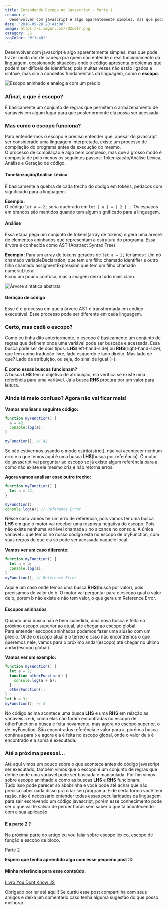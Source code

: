 ```yaml
---
title: Entendendo Escopo no Javascript - Parte 1
resume: >-
  Desenvolver com javascript é algo aparentemente simples, mas que pode trazer muita dor de cabeça pra quem não entende o real funcionamento da linguagem.
date: "2018-05-28 20:41:00"
image: https://i.imgur.com/rOZuQfr.png
category: JS
tagColor: "#f1c40f"
---
```


Desenvolver com javascript é algo aparentemente simples, mas que pode trazer muita dor de cabeça pra quem não entende o real funcionamento da linguagem, ocasionando situações onde o código apresenta problemas que podem ser difíceis de identificar, pois muitas vezes não estão ligados a sintaxe, mas sim a conceitos fundamentais da linguagem, como o **escopo**.

![Escopo aninhado e analogia com um prédio](https://i.imgur.com/rOZuQfr.png)

### Afinal, o que é escopo?

É basicamente um conjunto de regras que permitem o armazenamento de variáveis em algum lugar para que posteriormente ela possa ser acessada.

### Mas como o escopo funciona?

Para entendermos o escopo é preciso entender que, apesar do javascript ser considerado uma linguagem interpretada, existe um processo de compilação do programa antes da execução do mesmo.  
O processo de compilação é algo bem complexo, mas que a grosso modo é composta de pelo menos os seguintes passos: Tokenização/Análise Léxica, Análise e Geração de código.

#### Tonekinzação/Análise Léxica

É basicamente a quebra de cada trecho do código em tokens, pedaços com significado para a linguagem.

**Exemplo:**  
O código `let a = 2;` seria quebrado em `let | a | = | 2 | ;`. Os espaços em brancos são mantidos quando tem algum significado para a linguagem.

#### Análise

Essa etapa pega um conjunto de tokens(array de tokens) e gera uma árvore de elementos aninhados que representam a estrutura do programa. Essa árvore é conhecida como AST (Abstract Syntax Tree).

**Exemplo:** Para um array de tokens gerados de `let a = 2;` teríamos : Um nó chamado variableDeclaration, que tem um filho chamado identifier e outro filho chamado assigmentExpression que tem um filho chamado numericLiteral.  
Ficou um pouco confuso, mas a imagem deixa tudo mais claro.

![Árvore sintática abstrata](https://i.imgur.com/bAymtdV.png)

#### Geração de código

Esse é o processo em que a árvore AST é transformada em código executável. Esse processo pode ser diferente em cada linguagem.

### Certo, mas cadê o escopo?

Como eu tinha dito anteriormente, o escopo é basicamente um conjunto de regras que definem onde uma variável pode ser buscada e acessada. Essa busca pode ser de dois tipos: **LHS**(left-hand-side) ou **RHS**(right-hand-size), que tem como tradução livre, lado esquerdo e lado direito. Mas lado de que? Lado da atribuição, ou seja, do sinal de igual (=).

**E como essas buscas funcionam?**  
A busca **LHS** tem o objetivo de atribuição, ela verifica se existe uma referência para uma variável. Já a busca **RHS** procura por um valor para leitura.

### Ainda tá meio confuso? Agora não vai ficar mais!

**Vamos analisar o seguinte código:**

```javascript
function myFunction() {
  a = 42;
  console.log(a);
}

myFunction(); // 42
```

Se não estivermos usando o modo estrito(strict), não vai acontecer nenhum erro e o que temos aqui é uma busca **LHS**(busca por referência). O motor do javascript vai perguntar ao escopo se já existe algum referência para a, como não existe ele mesmo cria e não retorna erros.

**Agora vamos analisar esse outro trecho:**

```javascript
function myFunction() {
  let a = 42;
}

myFunction();
console.log(a); // Reference Error
```

Nesse caso vamos ter um erro de referência, pois vamos ter uma busca **LHS** em que o motor vai receber uma resposta negativa do escopo. Pois não existe nenhuma variável chamada `a` no alcance no console. A única variável `a` que temos no nosso código está no escopo de myFunction, com suas regras de que ela só pode ser acessada naquele local.

**Vamos ver um caso diferente:**

```javascript
function myFunction() {
  let a = b;
  console.log(a);
}
myFunction(); // Reference Error
```

Aqui é um caso onde temos uma busca **RHS**(busca por valor), pois precisamos do valor de b. O motor vai perguntar para o escopo qual o valor de b, porém b não existe e não tem valor, o que gera um Reference Error.

#### Escopos aninhados

Quando uma busca não é bem sucedida, uma nova busca é feita no próximo escopo superior ao atual, até chegar ao escopo global.  
Para entender escopos aninhados podemos fazer uma alusão com um pŕedio. Onde o escopo atual é o terreo e caso não encontremos o que queremos nele, vamos para o próximo andar(escopo) até chegar no último andar(escopo global).

**Vamos ver um exemplo:**

```javascript
function myFunction() {
  let a = 2;
  function otherFunction() {
    console.log(a + b);
  }
  otherFunction();
}
let b = 3;
myFunction(); // 5
```

No código acima acontece uma busca **LHS** e uma **RHS** em relação as variáveis `a` e `b`, como elas não foram encontradas no escopo de otherFunction a busca é feita novamente, mas agora no escopo superior, o de myFunction. São encontrados referência e valor para `a`, porém a busca continua para `b` e agora ela é feita no escopo global, onde o valor de `b` é encontrado e a soma é executada.

### Até a próxima pessoal…

Até aqui vimos um pouco sobre o que acontece antes do código javascript ser executado, também vimos que o escopo é um conjunto de regras que define onde uma variável pode ser buscada e manipulada. Por fim vimos sobre escopo aninhado e como as buscas **LHS** e **RHS** funcionam.  
Tudo isso pode parecer só abobrinha e você pode até achar que não precisa saber nada disso pra criar seu programa. E de certa forma você tem razão, não é necessário entender todas essas peculiaridades da linguagem para sair escrevendo um código javascript, porém esse conhecimento pode ser o que vai te salvar de perder horas sem saber o que tá acontecendo com a sua aplicação.

#### E a parte 2 ?

Na próxima parte do artigo eu vou falar sobre escopo léxico, escopo de função e escopo de bloco.

[Parte 2](https://crisgon.github.io/posts/Entendendo-escopo-no-javascript-Parte-2/)

**Espero que tenha aprendido algo com esse pequeno post :D**

#### Minha referência para esse conteúdo:

[Livro You Dont Know JS](https://github.com/cezaraugusto/You-Dont-Know-JS/)

Obrigado por ler até aqui!! Se curtiu esse post compartilha com seus amigos e deixa um comentário caso tenha alguma sugestão do que posso melhorar.
